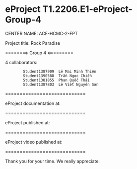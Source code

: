 # eProject T1.2206.E1-eProject-Group-4
CENTER NAME: ACE-HCMC-2-FPT

Project title: Rock Paradise

========> Group 4 <=========

4 collaborators:

            Student1387909	Lê Mai Minh Thiện
            Student1390588	Trần Ngọc Chiến
            Student1381855	Phan Quốc Thái
            Student1387803	Lê Viết Nguyên Sơn
============================

eProject documentation at: 

============================

eProject published at:

============================

eProject video published at:

============================

Thank you for your time. We really appreciate.
